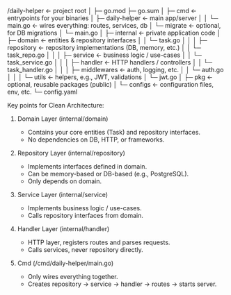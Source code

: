 /daily-helper <- project root
│
├─ go.mod
├─ go.sum
│
├─ cmd <- entrypoints for your binaries
│ ├─ daily-helper <- main app/server
│ │ └─ main.go <- wires everything: routes, services, db
│ └─ migrate <- optional, for DB migrations
│ └─ main.go
│
├─ internal <- private application code
│ ├─ domain <- entities & repository interfaces
│ │ └─ task.go
│ │
│ ├─ repository <- repository implementations (DB, memory, etc.)
│ │ └─ task_repo.go
│ │
│ ├─ service <- business logic / use-cases
│ │ └─ task_service.go
│ │
│ ├─ handler <- HTTP handlers / controllers
│ │ └─ task_handler.go
│ │
│ ├─ middlewares <- auth, logging, etc.
│ │ └─ auth.go
│ │
│ └─ utils <- helpers, e.g., JWT, validations
│ └─ jwt.go
│
├─ pkg <- optional, reusable packages (public)
│
└─ configs <- configuration files, env, etc.
└─ config.yaml

Key points for Clean Architecture:

1. Domain Layer (internal/domain)

   - Contains your core entities (Task) and repository interfaces.
   - No dependencies on DB, HTTP, or frameworks.

2. Repository Layer (internal/repository)

   - Implements interfaces defined in domain.
   - Can be memory-based or DB-based (e.g., PostgreSQL).
   - Only depends on domain.

3. Service Layer (internal/service)

   - Implements business logic / use-cases.
   - Calls repository interfaces from domain.

4. Handler Layer (internal/handler)

   - HTTP layer, registers routes and parses requests.
   - Calls services, never repository directly.

5. Cmd (/cmd/daily-helper/main.go)
   - Only wires everything together.
   - Creates repository → service → handler → routes → starts server.
